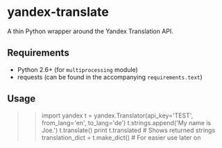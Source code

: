yandex-translate
================

A thin Python wrapper around the Yandex Translation API.

## Requirements

* Python 2.6+ (for `multiprocessing` module)
* requests (can be found in the accompanying `requirements.text`)

## Usage

>> import yandex
>> t = yandex.Translator(api_key='TEST', from_lang='en', to_lang='de')
>> t.strings.append('My name is Joe.')
>> t.translate()
>> print t.translated # Shows returned strings
>> translation_dict = t.make_dict() # For easier use later on